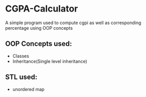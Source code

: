 # CGPA-Calculator
A simple program used to compute cgpi as well as corresponding percentage using OOP concepts
## OOP Concepts used:
- Classes
- Inheritance(Single level inheritance)
## STL used:
- unordered map
